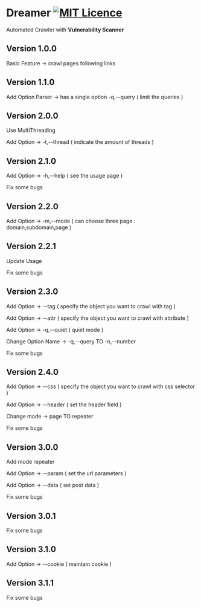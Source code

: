 # Dreamer [![MIT Licence](https://badges.frapsoft.com/os/mit/mit.svg?v=103)](https://opensource.org/licenses/mit-license.php)

Automated Crawler with **Vulnerability Scanner**

## Version 1.0.0

Basic Feature -> crawl pages following links

## Version 1.1.0

Add Option Parser -> has a single option -q,--query ( limit the queries )

## Version 2.0.0

Use MultiThreading

Add Option -> -t,--thread ( indicate the amount of threads )

## Version 2.1.0

Add Option -> -h,--help ( see the usage page )

Fix some bugs

## Version 2.2.0

Add Option -> -m,--mode ( can choose three page : domain,subdomain,page )

## Version 2.2.1

Update Usage

Fix some bugs

## Version 2.3.0

Add Option -> --tag ( specify the object you want to crawl with tag )

Add Option -> --attr ( specify the object you want to crawl with attribute )

Add Option -> -q,--quiet ( quiet mode )

Change Option Name -> -q,--query TO -n,--number

Fix some bugs

## Version 2.4.0

Add Option -> --css ( specify the object you want to crawl with css selector )

Add Option -> --header ( set the header field )

Change mode -> page TO repeater

Fix some bugs

## Version 3.0.0

Add mode repeater

Add Option -> --param ( set the url parameters )

Add Option -> --data ( set post data )

Fix some bugs

## Version 3.0.1

Fix some bugs

## Version 3.1.0

Add Option -> --cookie ( maintain cookie )

## Version 3.1.1

Fix some bugs
